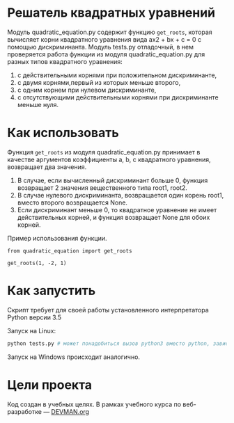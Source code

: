 # Решатель квадратных уравнений

Модуль quadratic_equation.py содержит функцию `get_roots`, которая вычисляет корни квадратного уравнения 
вида ax2 + bx + c = 0 с помощью дискриминанта.
Модуль tests.py отладочный, в нем проверяется работа функции  из модуля quadratic_equation.py для разных типов 
квадратного уравнения: 
1. с действительными корнями при положительном дискриминанте, 
1. c двумя корнями,первый из которых меньше второго,
1. с одним корнем при нулевом дискриминанте,
1. с отсутствующими действительными корнями при дискриминанте меньше нуля.


# Как использовать

Функция `get_roots` из модуля quadratic_equation.py принимает в качестве аргументов коэффициенты a, b, c квадратного уравнения, возвращает два значения.
1. В случае, если вычисленный дискриминант больше 0, функция возвращает 2 значения вещественного типа root1, root2.
1. В случае нулевого дискриминанта, возвращается один корень root1, вместо второго возвращается None.
1. Если дискриминант меньше 0, то квадратное уравнение не имеет действительных корней, и функция возвращает None для обоих корней.

Пример использования функции.
```
from quadratic_equation import get_roots

get_roots(1, -2, 1)
```

# Как запустить

Скрипт требует для своей работы установленного интерпретатора Python версии 3.5

Запуск на Linux:

```bash
python tests.py # может понадобиться вызов python3 вместо python, зависит от настроек операционной системы
```

Запуск на Windows происходит аналогично.

# Цели проекта

Код создан в учебных целях. В рамках учебного курса по веб-разработке ― [DEVMAN.org](https://devman.org)
